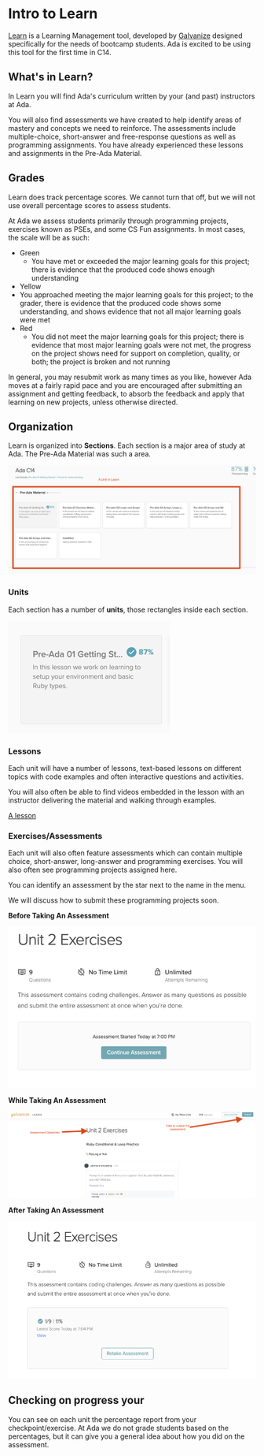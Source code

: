 # Intro to Learn

[Learn](http://learn-2.galvanize.com/) is a Learning Management tool, developed by [Galvanize](https://www.galvanize.com/) designed specifically for the needs of bootcamp students.  Ada is excited to be using this tool for the first time in C14.  

## What's in Learn?

In Learn you will find Ada's curriculum written by your (and past) instructors at Ada.  

You will also find assessments we have created to help identify areas of mastery and concepts we need to reinforce.  The assessments include multiple-choice, short-answer and free-response questions as well as programming assignments.    You have already experienced these lessons and assignments in the Pre-Ada Material.

## Grades

Learn does track percentage scores.  We cannot turn that off, but we will not use overall percentage scores to assess students.

At Ada we assess students primarily through programming projects, exercises known as PSEs, and some CS Fun assignments. In most cases, the scale will be as such:

* Green
  * You have met or exceeded the major learning goals for this project; there is evidence that the produced code shows enough understanding
* Yellow
*  You approached meeting the major learning goals for this project; to the grader, there is evidence that the produced code shows some understanding, and shows evidence that not all major learning goals were met
* Red
  * You did not meet the major learning goals for this project; there is evidence that most major learning goals were not met, the progress on the project shows need for support on completion, quality, or both; the project is broken and not running

In general, you may resubmit work as many times as you like, however Ada moves at a fairly rapid pace and you are encouraged after submitting an assignment and getting feedback, to absorb the feedback and apply that learning on new projects, unless otherwise directed.

## Organization

Learn is organized into **Sections**.  Each section is a major area of study at Ada.  The Pre-Ada Material was such a area.

![Learn Section Example](images/section.png)

### Units

Each section has a number of **units**, those rectangles inside each section. 

![Learn unit](images/unit.png)

### Lessons

Each unit will have a number of lessons, text-based lessons on different topics with code examples and often interactive questions and activities.

You will also often be able to find videos embedded in the lesson with an instructor delivering the material and walking through examples.

[A lesson](images/lesson.png)

### Exercises/Assessments

Each unit will also often feature assessments which can contain multiple choice, short-answer, long-answer and programming exercises.  You will also often see programming projects assigned here.  

You can identify an assessment by the star next to the name in the menu.

We will discuss how to submit these programming projects soon.

**Before Taking An Assessment**

![Assessment before](images/assessment1.png)

**While Taking An Assessment**

![Assessment during](images/assessment2.png)

**After Taking An Assessment**

![Assessment after](images/assessment3.png)


## Checking on progress your

You can see on each unit the percentage report from your checkpoint/exercise.  At Ada we do not grade students based on the percentages, but it can give you a general idea about how you did on the assessment. 

